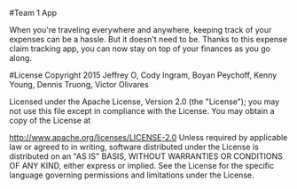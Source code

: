 #Team 1 App

When you're traveling everywhere and anywhere, keeping track of your expenses can be a hassle. But it doesn't need to be. Thanks to this expense claim tracking app, you can now stay on top of your finances as you go along.

#License
Copyright 2015 Jeffrey O, Cody Ingram, Boyan Peychoff, Kenny Young, Dennis Truong, Victor Olivares 

Licensed under the Apache License, Version 2.0 (the "License"); you may not use this file except in compliance with the License. You may obtain a copy of the License at

http://www.apache.org/licenses/LICENSE-2.0
Unless required by applicable law or agreed to in writing, software distributed under the License is distributed on an "AS IS" BASIS, WITHOUT WARRANTIES OR CONDITIONS OF ANY KIND, either express or implied. See the License for the specific language governing permissions and limitations under the License.
